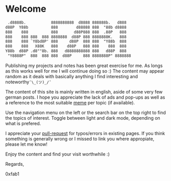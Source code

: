# Welcome

``` txt
 .d8888b.           8888888888  d8888 888888b.   d888   
d88P  Y88b          888        d88888 888  "88b d8888   
888    888          888       d88P888 888  .88P   888   
888    888 888  888 8888888  d88P 888 8888888K.   888   
888    888 `Y8bd8P' 888     d88P  888 888  "Y88b  888   
888    888   X88K   888    d88P   888 888    888  888   
Y88b  d88P .d8""8b. 888   d8888888888 888   d88P  888   
 "Y8888P"  888  888 888  d88P     888 8888888P" 8888888 
```

Publishing my projects and notes has been great exercise for me. As longs as this works well for me I will continue doing so :) The content may appear random as it deals with basically anything I find interesting and noteworthy```¯\_(ツ)_/¯```

The content of this site is mainly written in english, aside of some very few german posts. I hope you appreciate the lack of ads and pop-ups as well as a reference to the most suitable [meme](https://en.wikipedia.org/wiki/Internet_meme) per topic (if available).

Use the navigation menu on the left or the search bar on the top right to find the topics of interest. Toggle between light and dark mode, depending on what is prefered.

I appreciate your [pull-request](https://github.com/FullByte/FullByte.github.io/) for typos/errors in existing pages. If you think something is generally wrong or I missed to link you where appropiate, please let me know!

Enjoy the content and find your visit worthwhile :)

Regards,

0xfab1
